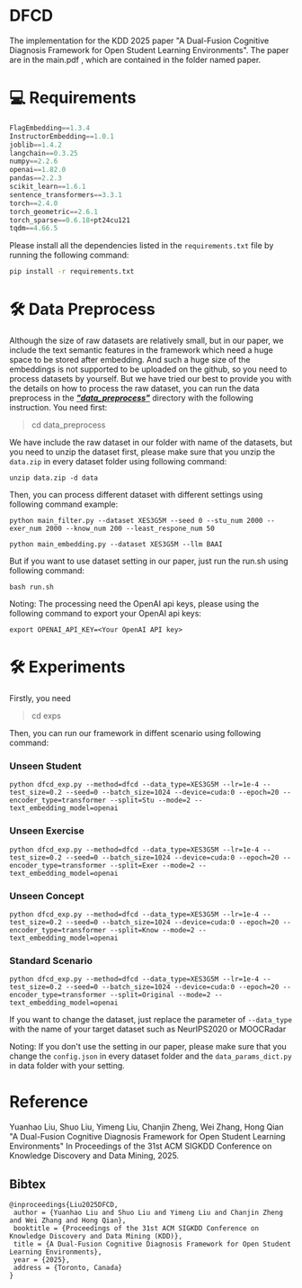 # DFCD

The implementation for the KDD 2025 paper "A Dual-Fusion Cognitive Diagnosis Framework for Open Student Learning Environments". The paper are in the main.pdf , which are contained in the folder named paper.

# 💻 Requirements	

```python
FlagEmbedding==1.3.4
InstructorEmbedding==1.0.1
joblib==1.4.2
langchain==0.3.25
numpy==2.2.6
openai==1.82.0
pandas==2.2.3
scikit_learn==1.6.1
sentence_transformers==3.3.1
torch==2.4.0
torch_geometric==2.6.1
torch_sparse==0.6.18+pt24cu121
tqdm==4.66.5
```
Please install all the dependencies listed in the `requirements.txt` file by running the following command:

```bash
pip install -r requirements.txt
```

# 🛠️ Data Preprocess

Although the size of raw datasets are relatively small, but in our paper, we include the text semantic features in the framework which need a huge space to be stored after embedding. And such a huge size of the embeddings is not supported to be uploaded on the github, so you need to process datasets by yourself. But we have tried our best to provide you with the details on how to process the raw dataset, you can run the data preprocess in the ***<u>"data_preprocess"</u>*** directory with the following instruction. You need first:

> cd data_preprocess

We have include the raw dataset in our folder with name of the datasets, but you need to unzip the dataset first, please make sure that you unzip the  `data.zip` in every dataset folder using following command:

```shell
unzip data.zip -d data
```

Then, you can process different dataset with different settings using following command example:

```shell
python main_filter.py --dataset XES3G5M --seed 0 --stu_num 2000 --exer_num 2000 --know_num 200 --least_respone_num 50

python main_embedding.py --dataset XES3G5M --llm BAAI
```

But if you want to use dataset setting in our paper, just run the run.sh using following command: 

```shell
bash run.sh
```

Noting: The processing need the OpenAI api keys, please using the following command to export your OpenAI api keys:

```shell
export OPENAI_API_KEY=<Your OpenAI API key>
```



# 🛠️ Experiments

Firstly, you need

> cd exps

Then, you can run our framework in diffent scenario using following command:

### Unseen Student

```shell
python dfcd_exp.py --method=dfcd --data_type=XES3G5M --lr=1e-4 --test_size=0.2 --seed=0 --batch_size=1024 --device=cuda:0 --epoch=20 --encoder_type=transformer --split=Stu --mode=2 --text_embedding_model=openai
```
### Unseen Exercise

```shell
python dfcd_exp.py --method=dfcd --data_type=XES3G5M --lr=1e-4 --test_size=0.2 --seed=0 --batch_size=1024 --device=cuda:0 --epoch=20 --encoder_type=transformer --split=Exer --mode=2 --text_embedding_model=openai
```
### Unseen Concept

```shell
python dfcd_exp.py --method=dfcd --data_type=XES3G5M --lr=1e-4 --test_size=0.2 --seed=0 --batch_size=1024 --device=cuda:0 --epoch=20 --encoder_type=transformer --split=Know --mode=2 --text_embedding_model=openai
```

### Standard Scenario 

```shell
python dfcd_exp.py --method=dfcd --data_type=XES3G5M --lr=1e-4 --test_size=0.2 --seed=0 --batch_size=1024 --device=cuda:0 --epoch=20 --encoder_type=transformer --split=Original --mode=2 --text_embedding_model=openai
```

If you want to change the dataset, just replace the parameter of `--data_type` with the name of your target dataset such as NeurIPS2020 or MOOCRadar

Noting: If you don't use the setting in our paper, please make sure that you change the `config.json` in every dataset folder and the `data_params_dict.py` in data folder with your setting. 

# Reference

Yuanhao Liu, Shuo Liu, Yimeng Liu, Chanjin Zheng, Wei Zhang, Hong Qian "A Dual-Fusion Cognitive Diagnosis Framework for Open Student Learning Environments" In Proceedings of the 31st ACM SIGKDD Conference on Knowledge Discovery and Data Mining, 2025.

## Bibtex
```
@inproceedings{Liu2025DFCD,
 author = {Yuanhao Liu and Shuo Liu and Yimeng Liu and Chanjin Zheng and Wei Zhang and Hong Qian},
 booktitle = {Proceedings of the 31st ACM SIGKDD Conference on Knowledge Discovery and Data Mining (KDD)},
 title = {A Dual-Fusion Cognitive Diagnosis Framework for Open Student Learning Environments},
 year = {2025},
 address = {Toronto, Canada}
}
```
